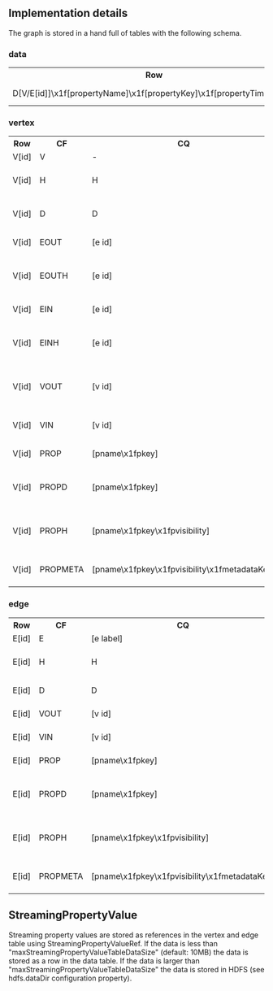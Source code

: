 
Implementation details
----------------------

The graph is stored in a hand full of tables with the following schema.

### data

<table>
<tr><th>Row</th>                                                                  <th>CF</th>         <th>CQ</th>              <th>Value</th>       <th>Description</th></tr>
<tr><td>D[V/E[id]]\x1f[propertyName]\x1f[propertyKey]\x1f[propertyTimestamp]</td> <td>-</td>          <td>-</td>               <td>data</td>        <td>Stores the data for StreamingPropertyValue</td></tr>
</table>

### vertex

<table>
<tr><th>Row</th>                                          <th>CF</th>         <th>CQ</th>                                            <th>Value</th>           <th>Description</th></tr>
<tr><td>V[id]</td>                                        <td>V</td>          <td>-</td>                                             <td>-</td>               <td>Vertex id</td></tr>
<tr><td>V[id]</td>                                        <td>H</td>          <td>H</td>                                             <td>-</td>               <td>Vertex hidden marker</td></tr>
<tr><td>V[id]</td>                                        <td>D</td>          <td>D</td>                                             <td>-</td>               <td>Vertex delete marker</td></tr>
<tr><td>V[id]</td>                                        <td>EOUT</td>       <td>[e id]</td>                                        <td>[e label]</td>       <td>Vertex out-edge</td></tr>
<tr><td>V[id]</td>                                        <td>EOUTH</td>      <td>[e id]</td>                                        <td>-</td>               <td>Vertex out-edge hidden marker</td></tr>
<tr><td>V[id]</td>                                        <td>EIN</td>        <td>[e id]</td>                                        <td>[e label]</td>       <td>Vertex in-edge</td></tr>
<tr><td>V[id]</td>                                        <td>EINH</td>       <td>[e id]</td>                                        <td>-</td>               <td>Vertex in-edge hidden marker</td></tr>
<tr><td>V[id]</td>                                        <td>VOUT</td>       <td>[v id]</td>                                        <td>[e label]</td>       <td>Vertex on other side of out-edge</td></tr>
<tr><td>V[id]</td>                                        <td>VIN</td>        <td>[v id]</td>                                        <td>[e label]</td>       <td>Vertex on other side of in-edge</td></tr>
<tr><td>V[id]</td>                                        <td>PROP</td>       <td>[pname\x1fpkey]</td>                               <td>[pval]</td>          <td>Element property</td></tr>
<tr><td>V[id]</td>                                        <td>PROPD</td>      <td>[pname\x1fpkey]</td>                               <td>-</td>               <td>Element property delete marker</td></tr>
<tr><td>V[id]</td>                                        <td>PROPH</td>      <td>[pname\x1fpkey\x1fpvisibility]</td>                <td>-</td>               <td>Element property hidden marker</td></tr>
<tr><td>V[id]</td>                                        <td>PROPMETA</td>   <td>[pname\x1fpkey\x1fpvisibility\x1fmetadataKey]</td> <td>[metadataValue]</td> <td>Element property metadata</td></tr>
</table>

### edge

<table>
<tr><th>Row</th>                                          <th>CF</th>         <th>CQ</th>                                            <th>Value</th>           <th>Description</th></tr>
<tr><td>E[id]</td>                                        <td>E</td>          <td>[e label]</td>                                     <td>-</td>               <td>Edge id</td></tr>
<tr><td>E[id]</td>                                        <td>H</td>          <td>H</td>                                             <td>-</td>               <td>Edge hidden marker</td></tr>
<tr><td>E[id]</td>                                        <td>D</td>          <td>D</td>                                             <td>-</td>               <td>Edge delete marker</td></tr>
<tr><td>E[id]</td>                                        <td>VOUT</td>       <td>[v id]</td>                                        <td>-</td>               <td>Edge out-vertex</td></tr>
<tr><td>E[id]</td>                                        <td>VIN</td>        <td>[v id]</td>                                        <td>-</td>               <td>Edge in-vertex</td></tr>
<tr><td>E[id]</td>                                        <td>PROP</td>       <td>[pname\x1fpkey]</td>                               <td>[pval]</td>          <td>Element property</td></tr>
<tr><td>E[id]</td>                                        <td>PROPD</td>      <td>[pname\x1fpkey]</td>                               <td>-</td>               <td>Element property delete marker</td></tr>
<tr><td>E[id]</td>                                        <td>PROPH</td>      <td>[pname\x1fpkey\x1fpvisibility]</td>                <td>-</td>               <td>Element property hidden marker</td></tr>
<tr><td>E[id]</td>                                        <td>PROPMETA</td>   <td>[pname\x1fpkey\x1fpvisibility\x1fmetadataKey]</td> <td>[metadataValue]</td> <td>Element property metadata</td></tr>
</table>

StreamingPropertyValue
----------------------

Streaming property values are stored as references in the vertex and edge table using StreamingPropertyValueRef. 
If the data is less than "maxStreamingPropertyValueTableDataSize" (default: 10MB) the data is stored as a row
in the data table. If the data is larger than "maxStreamingPropertyValueTableDataSize" the data is stored in
HDFS (see hdfs.dataDir configuration property).
